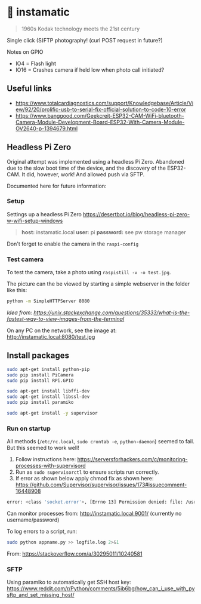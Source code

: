 # 📸 instamatic
> 1960s Kodak technology meets the 21st century

Single click (S)FTP photography! (curl POST request in future?)

Notes on GPIO

+ IO4 = Flash light
+ IO16 = Crashes camera if held low when photo call initiated?

## Useful links

+ https://www.totalcardiagnostics.com/support/Knowledgebase/Article/View/92/20/prolific-usb-to-serial-fix-official-solution-to-code-10-error
+ https://www.banggood.com/Geekcreit-ESP32-CAM-WiFi-bluetooth-Camera-Module-Development-Board-ESP32-With-Camera-Module-OV2640-p-1394679.html

## Headless Pi Zero ##

Original attempt was implemented using a headless Pi Zero. Abandoned due to the slow boot time of the device, and the discovery of the ESP32-CAM. It did, however, work! And allowed push via SFTP.

Documented here for future information:

### Setup

Settings up a headless Pi Zero
https://desertbot.io/blog/headless-pi-zero-w-wifi-setup-windows

> **host:** instamatic.local
> **user:** pi
> **password:** see pw storage manager

Don't forget to enable the camera in the `raspi-config`

### Test camera

To test the camera, take a photo using `raspistill -v -o test.jpg`.

The picture can the be viewed by starting a simple webserver in the folder like this:

```bash
python -m SimpleHTTPServer 8080
```
*Idea from: https://unix.stackexchange.com/questions/35333/what-is-the-fastest-way-to-view-images-from-the-terminal*

On any PC on the network, see the image at: http://instamatic.local:8080/test.jpg

## Install packages

```bash
sudo apt-get install python-pip
sudo pip install PiCamera
sudo pip install RPi.GPIO

sudo apt-get install libffi-dev
sudo apt-get install libssl-dev
sudo pip install paramiko

sudo apt-get install -y supervisor

```

### Run on startup

All methods (`/etc/rc.local`, `sudo crontab -e`, `python-daemon`) seemed to fail. But this seemed to work well!

1. Follow instructions here: https://serversforhackers.com/c/monitoring-processes-with-supervisord
2. Run as `sudo supervisorctl` to ensure scripts run correctly.
3. If error as shown below apply chmod fix as shown here: https://github.com/Supervisor/supervisor/issues/173#issuecomment-16448908

```bash
error: <class 'socket.error'>, [Errno 13] Permission denied: file: /usr/lib/python2.7/socket.py line: 228
```

Can monitor processes from: http://instamatic.local:9001/ (currently no username/password)

To log errors to a script, run:
```bash
sudo python appname.py >> logfile.log 2>&1
```
From: https://stackoverflow.com/a/30295011/10240581

### SFTP 

Using paramiko to automatically get SSH host key:
https://www.reddit.com/r/Python/comments/5ib6bg/how_can_i_use_with_pysftp_and_set_missing_host/
